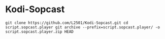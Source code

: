 # Kodi-Sopcast

`git clone https://github.com/L2501/Kodi-Sopcast.git
cd script.sopcast.player
git archive --prefix=script.sopcast.player/ -o script.sopcast.player.zip HEAD`

